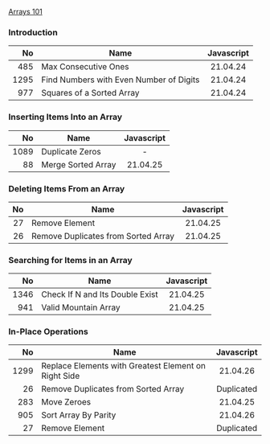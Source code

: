 [Arrays 101](https://leetcode.com/explore/learn/card/fun-with-arrays/)

### Introduction

|   No | Name                                    | Javascript |
|-----:|-----------------------------------------|:----------:|
|  485 | Max Consecutive Ones                    |  21.04.24  |
| 1295 | Find Numbers with Even Number of Digits |  21.04.24  |
|  977 | Squares of a Sorted Array               |  21.04.24  |

### Inserting Items Into an Array

|   No | Name               | Javascript |
|-----:|--------------------|:----------:|
| 1089 | Duplicate Zeros    |     -      |
|   88 | Merge Sorted Array |  21.04.25  |

### Deleting Items From an Array

| No | Name                                | Javascript |
|---:|-------------------------------------|:----------:|
| 27 | Remove Element                      |  21.04.25  |
| 26 | Remove Duplicates from Sorted Array |  21.04.25  |

### Searching for Items in an Array

|   No | Name                            | Javascript |
|-----:|---------------------------------|:----------:|
| 1346 | Check If N and Its Double Exist |  21.04.25  |
|  941 | Valid Mountain Array            |  21.04.25  |

### In-Place Operations 

|   No | Name                                                 | Javascript |
|-----:|------------------------------------------------------|:----------:|
| 1299 | Replace Elements with Greatest Element on Right Side |  21.04.26  |
|   26 | Remove Duplicates from Sorted Array                  | Duplicated |
|  283 | Move Zeroes                                          |  21.04.25  |
|  905 | Sort Array By Parity                                 |  21.04.26  |
|   27 | Remove Element                                       | Duplicated |

